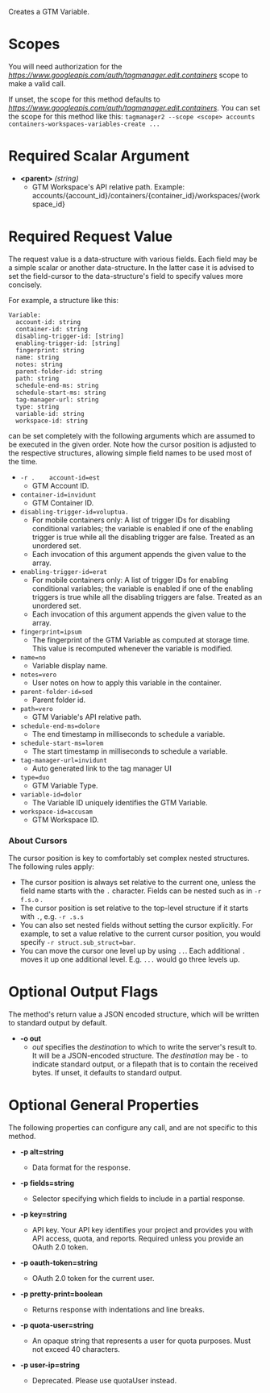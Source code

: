 Creates a GTM Variable.
# Scopes

You will need authorization for the *https://www.googleapis.com/auth/tagmanager.edit.containers* scope to make a valid call.

If unset, the scope for this method defaults to *https://www.googleapis.com/auth/tagmanager.edit.containers*.
You can set the scope for this method like this: `tagmanager2 --scope <scope> accounts containers-workspaces-variables-create ...`
# Required Scalar Argument
* **&lt;parent&gt;** *(string)*
    - GTM Workspace&#39;s API relative path. Example: accounts/{account_id}/containers/{container_id}/workspaces/{workspace_id}
# Required Request Value

The request value is a data-structure with various fields. Each field may be a simple scalar or another data-structure.
In the latter case it is advised to set the field-cursor to the data-structure's field to specify values more concisely.

For example, a structure like this:
```
Variable:
  account-id: string
  container-id: string
  disabling-trigger-id: [string]
  enabling-trigger-id: [string]
  fingerprint: string
  name: string
  notes: string
  parent-folder-id: string
  path: string
  schedule-end-ms: string
  schedule-start-ms: string
  tag-manager-url: string
  type: string
  variable-id: string
  workspace-id: string

```

can be set completely with the following arguments which are assumed to be executed in the given order. Note how the cursor position is adjusted to the respective structures, allowing simple field names to be used most of the time.

* `-r .    account-id=est`
    - GTM Account ID.
* `container-id=invidunt`
    - GTM Container ID.
* `disabling-trigger-id=voluptua.`
    - For mobile containers only: A list of trigger IDs for disabling conditional variables; the variable is enabled if one of the enabling trigger is true while all the disabling trigger are false. Treated as an unordered set.
    - Each invocation of this argument appends the given value to the array.
* `enabling-trigger-id=erat`
    - For mobile containers only: A list of trigger IDs for enabling conditional variables; the variable is enabled if one of the enabling triggers is true while all the disabling triggers are false. Treated as an unordered set.
    - Each invocation of this argument appends the given value to the array.
* `fingerprint=ipsum`
    - The fingerprint of the GTM Variable as computed at storage time. This value is recomputed whenever the variable is modified.
* `name=no`
    - Variable display name.
* `notes=vero`
    - User notes on how to apply this variable in the container.
* `parent-folder-id=sed`
    - Parent folder id.
* `path=vero`
    - GTM Variable&#39;s API relative path.
* `schedule-end-ms=dolore`
    - The end timestamp in milliseconds to schedule a variable.
* `schedule-start-ms=lorem`
    - The start timestamp in milliseconds to schedule a variable.
* `tag-manager-url=invidunt`
    - Auto generated link to the tag manager UI
* `type=duo`
    - GTM Variable Type.
* `variable-id=dolor`
    - The Variable ID uniquely identifies the GTM Variable.
* `workspace-id=accusam`
    - GTM Workspace ID.


### About Cursors

The cursor position is key to comfortably set complex nested structures. The following rules apply:

* The cursor position is always set relative to the current one, unless the field name starts with the `.` character. Fields can be nested such as in `-r f.s.o` .
* The cursor position is set relative to the top-level structure if it starts with `.`, e.g. `-r .s.s`
* You can also set nested fields without setting the cursor explicitly. For example, to set a value relative to the current cursor position, you would specify `-r struct.sub_struct=bar`.
* You can move the cursor one level up by using `..`. Each additional `.` moves it up one additional level. E.g. `...` would go three levels up.


# Optional Output Flags

The method's return value a JSON encoded structure, which will be written to standard output by default.

* **-o out**
    - *out* specifies the *destination* to which to write the server's result to.
      It will be a JSON-encoded structure.
      The *destination* may be `-` to indicate standard output, or a filepath that is to contain the received bytes.
      If unset, it defaults to standard output.
# Optional General Properties

The following properties can configure any call, and are not specific to this method.

* **-p alt=string**
    - Data format for the response.

* **-p fields=string**
    - Selector specifying which fields to include in a partial response.

* **-p key=string**
    - API key. Your API key identifies your project and provides you with API access, quota, and reports. Required unless you provide an OAuth 2.0 token.

* **-p oauth-token=string**
    - OAuth 2.0 token for the current user.

* **-p pretty-print=boolean**
    - Returns response with indentations and line breaks.

* **-p quota-user=string**
    - An opaque string that represents a user for quota purposes. Must not exceed 40 characters.

* **-p user-ip=string**
    - Deprecated. Please use quotaUser instead.
